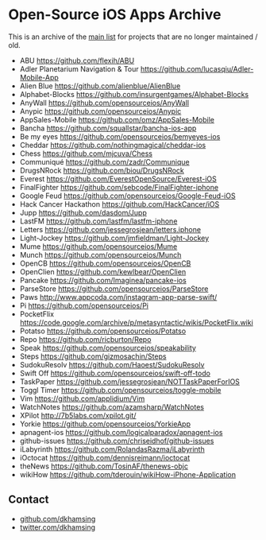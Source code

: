 # Open-Source iOS Apps Archive

This is an archive of the [main list](https://github.com/dkhamsing/open-source-ios-apps) for projects that are no longer maintained / old.

- ABU https://github.com/flexih/ABU
- Adler Planetarium Navigation & Tour https://github.com/lucasqiu/Adler-Mobile-App
- Alien Blue https://github.com/alienblue/AlienBlue
- Alphabet-Blocks https://github.com/insurgentgames/Alphabet-Blocks
- AnyWall https://github.com/opensourceios/AnyWall
- Anypic https://github.com/opensourceios/Anypic
- AppSales-Mobile https://github.com/omz/AppSales-Mobile
- Bancha https://github.com/squallstar/bancha-ios-app
- Be my eyes https://github.com/opensourceios/bemyeyes-ios
- Cheddar https://github.com/nothingmagical/cheddar-ios
- Chess https://github.com/mjcuva/Chess
- Communiqué https://github.com/zadr/Communique
- DrugsNRock https://github.com/biou/DrugsNRock
- Everest https://github.com/EverestOpenSource/Everest-iOS
- FinalFighter https://github.com/sebcode/FinalFighter-iphone
- Google Feud https://github.com/opensourceios/Google-Feud-iOS
- Hack Cancer Hackathon https://github.com/HackCancer/iOS
- Jupp https://github.com/dasdom/Jupp
- LastFM https://github.com/lastfm/lastfm-iphone
- Letters https://github.com/jessegrosjean/letters.iphone
- Light-Jockey https://github.com/jmfieldman/Light-Jockey
- Mume https://github.com/opensourceios/Mume
- Munch https://github.com/opensourceios/Munch
- OpenCB https://github.com/opensourceios/OpenCB
- OpenClien https://github.com/kewlbear/OpenClien
- Pancake https://github.com/Imaginea/pancake-ios
- ParseStore https://github.com/opensourceios/ParseStore
- Paws http://www.appcoda.com/instagram-app-parse-swift/
- Pi https://github.com/opensourceios/Pi
- PocketFlix https://code.google.com/archive/p/metasyntactic/wikis/PocketFlix.wiki
- Potatso https://github.com/opensourceios/Potatso
- Repo https://github.com/ricburton/Repo
- Speak https://github.com/opensourceios/speakability
- Steps https://github.com/gizmosachin/Steps
- SudokuResolv https://github.com/Haoest/SudokuResolv
- Swift Off https://github.com/opensourceios/swift-off-todo
- TaskPaper https://github.com/jessegrosjean/NOTTaskPaperForIOS
- Toggl Timer https://github.com/opensourceios/toggle-mobile
- Vim https://github.com/applidium/Vim
- WatchNotes https://github.com/azamsharp/WatchNotes
- XPilot http://7b5labs.com/xpilot.git/
- Yorkie https://github.com/opensourceios/YorkieApp
- apnagent-ios https://github.com/logicalparadox/apnagent-ios
- github-issues https://github.com/chriseidhof/github-issues
- iLabyrinth https://github.com/RolandasRazma/iLabyrinth
- iOctocat https://github.com/dennisreimann/ioctocat
- theNews https://github.com/TosinAF/thenews-objc
- wikiHow https://github.com/tderouin/wikiHow-iPhone-Application

## Contact

- [github.com/dkhamsing](https://github.com/dkhamsing)
- [twitter.com/dkhamsing](https://twitter.com/dkhamsing)
